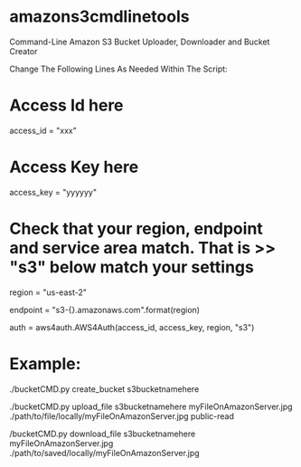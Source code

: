# amazons3cmdlinetools
Command-Line Amazon S3 Bucket Uploader, Downloader and Bucket Creator

Change The Following Lines As Needed Within The Script:

# Access Id here
access_id = "xxx" 
# Access Key here
access_key = "yyyyyy"

# Check that your region, endpoint and service area match.  That is >> "s3" below match your settings
region = "us-east-2"

endpoint = "s3-{}.amazonaws.com".format(region)

auth = aws4auth.AWS4Auth(access_id, access_key, region, "s3")

# Example:

./bucketCMD.py create_bucket s3bucketnamehere

./bucketCMD.py upload_file  s3bucketnamehere myFileOnAmazonServer.jpg ./path/to/file/locally/myFileOnAmazonServer.jpg public-read

/bucketCMD.py download_file s3bucketnamehere myFileOnAmazonServer.jpg ./path/to/saved/locally/myFileOnAmazonServer.jpg
